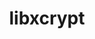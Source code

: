---
title: "libxcrypt"
layout: cache
categories: [package, develop-2024-03-03]
meta: {"versions": ["4.4.35"], "compilers": ["apple-clang@=15.0.0", "cce@=15.0.1", "gcc@=10.3.0", "gcc@=11.1.0", "gcc@=11.4.0", "gcc@=12.3.0", "gcc@=7.3.1", "gcc@=7.5.0", "gcc@=9.4.0", "oneapi@=2024.0.0"], "oss": ["amzn2", "rhel8", "sle_hpc15", "ubuntu18.04", "ubuntu20.04", "ubuntu22.04", "ventura"], "platforms": ["darwin", "linux"], "targets": ["aarch64", "neoverse_n1", "neoverse_v1", "neoverse_v2", "ppc64le", "x86_64_v3", "x86_64_v4", "zen4"], "stacks": ["aws-isc", "aws-isc-aarch64", "build_systems", "data-vis-sdk", "developer-tools", "e4s", "e4s-cray-rhel", "e4s-cray-sles", "e4s-neoverse-v2", "e4s-neoverse_v1", "e4s-oneapi", "e4s-power", "e4s-rocm-external", "ml-darwin-aarch64-mps", "ml-linux-x86_64-cpu", "ml-linux-x86_64-cuda", "ml-linux-x86_64-rocm", "radiuss", "radiuss-aws", "radiuss-aws-aarch64", "root", "tutorial"], "num_specs": 14, "num_specs_by_stack": {"root": 14, "ml-darwin-aarch64-mps": 1, "radiuss-aws-aarch64": 2, "aws-isc-aarch64": 2, "aws-isc": 1, "radiuss-aws": 1, "e4s-cray-rhel": 1, "e4s-cray-sles": 1, "e4s-power": 1, "radiuss": 1, "build_systems": 1, "developer-tools": 1, "data-vis-sdk": 1, "e4s-neoverse_v1": 1, "e4s-neoverse-v2": 1, "e4s-rocm-external": 1, "ml-linux-x86_64-cuda": 1, "e4s": 1, "tutorial": 2, "ml-linux-x86_64-cpu": 1, "ml-linux-x86_64-rocm": 1, "e4s-oneapi": 1}}
spec_details: [{"hash": "3qgegukowosrqbcmy55lrrdepenmkbbs", "compiler": "apple-clang@=15.0.0", "versions": ["4.4.35"], "os": "ventura", "platform": "darwin", "target": "aarch64", "variants": ["build_system=autotools", "~obsolete_api", "patches=4885da3"], "stacks": ["root", "ml-darwin-aarch64-mps"], "size": "-", "tarball": "https://binaries.spack.io/releases/develop-2024-03-03/build_cache/darwin-ventura-aarch64/apple-clang-15.0.0/libxcrypt-4.4.35/darwin-ventura-aarch64-apple-clang-15.0.0-libxcrypt-4.4.35-3qgegukowosrqbcmy55lrrdepenmkbbs.spack"}, {"hash": "yra7kzssturof7u7zreph7c4gyyajnd5", "compiler": "gcc@=7.3.1", "versions": ["4.4.35"], "os": "amzn2", "platform": "linux", "target": "aarch64", "variants": ["build_system=autotools", "~obsolete_api", "patches=4885da3"], "stacks": ["radiuss-aws-aarch64", "root", "aws-isc-aarch64"], "size": "-", "tarball": "https://binaries.spack.io/releases/develop-2024-03-03/build_cache/linux-amzn2-aarch64/gcc-7.3.1/libxcrypt-4.4.35/linux-amzn2-aarch64-gcc-7.3.1-libxcrypt-4.4.35-yra7kzssturof7u7zreph7c4gyyajnd5.spack"}, {"hash": "tkpzbsadfzmzp3ix6vzssha3u3m2ii6l", "compiler": "gcc@=7.3.1", "versions": ["4.4.35"], "os": "amzn2", "platform": "linux", "target": "neoverse_n1", "variants": ["build_system=autotools", "~obsolete_api", "patches=4885da3"], "stacks": ["radiuss-aws-aarch64", "root", "aws-isc-aarch64"], "size": "-", "tarball": "https://binaries.spack.io/releases/develop-2024-03-03/build_cache/linux-amzn2-neoverse_n1/gcc-7.3.1/libxcrypt-4.4.35/linux-amzn2-neoverse_n1-gcc-7.3.1-libxcrypt-4.4.35-tkpzbsadfzmzp3ix6vzssha3u3m2ii6l.spack"}, {"hash": "qiuwpinotcfuw623pf6t6marzyv4um6l", "compiler": "gcc@=7.3.1", "versions": ["4.4.35"], "os": "amzn2", "platform": "linux", "target": "x86_64_v3", "variants": ["build_system=autotools", "~obsolete_api", "patches=4885da3"], "stacks": ["aws-isc", "root", "radiuss-aws"], "size": "-", "tarball": "https://binaries.spack.io/releases/develop-2024-03-03/build_cache/linux-amzn2-x86_64_v3/gcc-7.3.1/libxcrypt-4.4.35/linux-amzn2-x86_64_v3-gcc-7.3.1-libxcrypt-4.4.35-qiuwpinotcfuw623pf6t6marzyv4um6l.spack"}, {"hash": "icho3y5zu3cqf3mmwta2453e5fmg26ni", "compiler": "cce@=15.0.1", "versions": ["4.4.35"], "os": "rhel8", "platform": "linux", "target": "zen4", "variants": ["build_system=autotools", "~obsolete_api", "patches=4885da3"], "stacks": ["e4s-cray-rhel", "root"], "size": "-", "tarball": "https://binaries.spack.io/releases/develop-2024-03-03/build_cache/linux-rhel8-zen4/cce-15.0.1/libxcrypt-4.4.35/linux-rhel8-zen4-cce-15.0.1-libxcrypt-4.4.35-icho3y5zu3cqf3mmwta2453e5fmg26ni.spack"}, {"hash": "imhelepy7jxdzs5ljclszxqbnibcyvoz", "compiler": "gcc@=10.3.0", "versions": ["4.4.35"], "os": "sle_hpc15", "platform": "linux", "target": "x86_64_v4", "variants": ["build_system=autotools", "~obsolete_api", "patches=4885da3"], "stacks": ["root", "e4s-cray-sles"], "size": "-", "tarball": "https://binaries.spack.io/releases/develop-2024-03-03/build_cache/linux-sle_hpc15-x86_64_v4/gcc-10.3.0/libxcrypt-4.4.35/linux-sle_hpc15-x86_64_v4-gcc-10.3.0-libxcrypt-4.4.35-imhelepy7jxdzs5ljclszxqbnibcyvoz.spack"}, {"hash": "gshhx5kebi65mqvj3h5eqc34zhqnwoyx", "compiler": "gcc@=9.4.0", "versions": ["4.4.35"], "os": "ubuntu20.04", "platform": "linux", "target": "ppc64le", "variants": ["build_system=autotools", "~obsolete_api", "patches=4885da3"], "stacks": ["e4s-power", "root"], "size": "-", "tarball": "https://binaries.spack.io/releases/develop-2024-03-03/build_cache/linux-ubuntu20.04-ppc64le/gcc-9.4.0/libxcrypt-4.4.35/linux-ubuntu20.04-ppc64le-gcc-9.4.0-libxcrypt-4.4.35-gshhx5kebi65mqvj3h5eqc34zhqnwoyx.spack"}, {"hash": "ru4l2hud7paqulcwtrgn4d2iyjxhqia6", "compiler": "gcc@=7.5.0", "versions": ["4.4.35"], "os": "ubuntu18.04", "platform": "linux", "target": "x86_64_v3", "variants": ["build_system=autotools", "~obsolete_api", "patches=4885da3"], "stacks": ["radiuss", "build_systems", "root", "developer-tools"], "size": "-", "tarball": "https://binaries.spack.io/releases/develop-2024-03-03/build_cache/linux-ubuntu18.04-x86_64_v3/gcc-7.5.0/libxcrypt-4.4.35/linux-ubuntu18.04-x86_64_v3-gcc-7.5.0-libxcrypt-4.4.35-ru4l2hud7paqulcwtrgn4d2iyjxhqia6.spack"}, {"hash": "fgn2gkuhqica2f33g2wnu6o7evhpilj3", "compiler": "gcc@=11.1.0", "versions": ["4.4.35"], "os": "ubuntu20.04", "platform": "linux", "target": "x86_64_v3", "variants": ["build_system=autotools", "~obsolete_api", "patches=4885da3"], "stacks": ["data-vis-sdk", "root"], "size": "-", "tarball": "https://binaries.spack.io/releases/develop-2024-03-03/build_cache/linux-ubuntu20.04-x86_64_v3/gcc-11.1.0/libxcrypt-4.4.35/linux-ubuntu20.04-x86_64_v3-gcc-11.1.0-libxcrypt-4.4.35-fgn2gkuhqica2f33g2wnu6o7evhpilj3.spack"}, {"hash": "i2qikc4ghmj5wuvtp6qqjikdlu4x2edz", "compiler": "gcc@=11.4.0", "versions": ["4.4.35"], "os": "ubuntu22.04", "platform": "linux", "target": "neoverse_v1", "variants": ["build_system=autotools", "~obsolete_api", "patches=4885da3"], "stacks": ["root", "e4s-neoverse_v1"], "size": "-", "tarball": "https://binaries.spack.io/releases/develop-2024-03-03/build_cache/linux-ubuntu22.04-neoverse_v1/gcc-11.4.0/libxcrypt-4.4.35/linux-ubuntu22.04-neoverse_v1-gcc-11.4.0-libxcrypt-4.4.35-i2qikc4ghmj5wuvtp6qqjikdlu4x2edz.spack"}, {"hash": "mstncb43rtgo4qsbyhbj6pjbqigbypsh", "compiler": "gcc@=11.4.0", "versions": ["4.4.35"], "os": "ubuntu22.04", "platform": "linux", "target": "neoverse_v2", "variants": ["build_system=autotools", "~obsolete_api", "patches=4885da3"], "stacks": ["root", "e4s-neoverse-v2"], "size": "-", "tarball": "https://binaries.spack.io/releases/develop-2024-03-03/build_cache/linux-ubuntu22.04-neoverse_v2/gcc-11.4.0/libxcrypt-4.4.35/linux-ubuntu22.04-neoverse_v2-gcc-11.4.0-libxcrypt-4.4.35-mstncb43rtgo4qsbyhbj6pjbqigbypsh.spack"}, {"hash": "oljurleqccgvbwy2sgtomdsmaohyq367", "compiler": "gcc@=11.4.0", "versions": ["4.4.35"], "os": "ubuntu22.04", "platform": "linux", "target": "x86_64_v3", "variants": ["build_system=autotools", "~obsolete_api", "patches=4885da3"], "stacks": ["e4s-rocm-external", "ml-linux-x86_64-cuda", "e4s", "root", "tutorial", "ml-linux-x86_64-cpu", "ml-linux-x86_64-rocm"], "size": "-", "tarball": "https://binaries.spack.io/releases/develop-2024-03-03/build_cache/linux-ubuntu22.04-x86_64_v3/gcc-11.4.0/libxcrypt-4.4.35/linux-ubuntu22.04-x86_64_v3-gcc-11.4.0-libxcrypt-4.4.35-oljurleqccgvbwy2sgtomdsmaohyq367.spack"}, {"hash": "ieub6k3qkc47roggwv5q2ufg22bcma3y", "compiler": "oneapi@=2024.0.0", "versions": ["4.4.35"], "os": "ubuntu22.04", "platform": "linux", "target": "x86_64_v3", "variants": ["build_system=autotools", "~obsolete_api", "patches=4885da3"], "stacks": ["e4s-oneapi", "root"], "size": "-", "tarball": "https://binaries.spack.io/releases/develop-2024-03-03/build_cache/linux-ubuntu22.04-x86_64_v3/oneapi-2024.0.0/libxcrypt-4.4.35/linux-ubuntu22.04-x86_64_v3-oneapi-2024.0.0-libxcrypt-4.4.35-ieub6k3qkc47roggwv5q2ufg22bcma3y.spack"}, {"hash": "wcoo4jxntnf35li2gk4u5yszteg6lb75", "compiler": "gcc@=12.3.0", "versions": ["4.4.35"], "os": "ubuntu22.04", "platform": "linux", "target": "x86_64_v3", "variants": ["build_system=autotools", "~obsolete_api", "patches=4885da3"], "stacks": ["tutorial", "root"], "size": "-", "tarball": "https://binaries.spack.io/releases/develop-2024-03-03/build_cache/linux-ubuntu22.04-x86_64_v3/gcc-12.3.0/libxcrypt-4.4.35/linux-ubuntu22.04-x86_64_v3-gcc-12.3.0-libxcrypt-4.4.35-wcoo4jxntnf35li2gk4u5yszteg6lb75.spack"}]
---